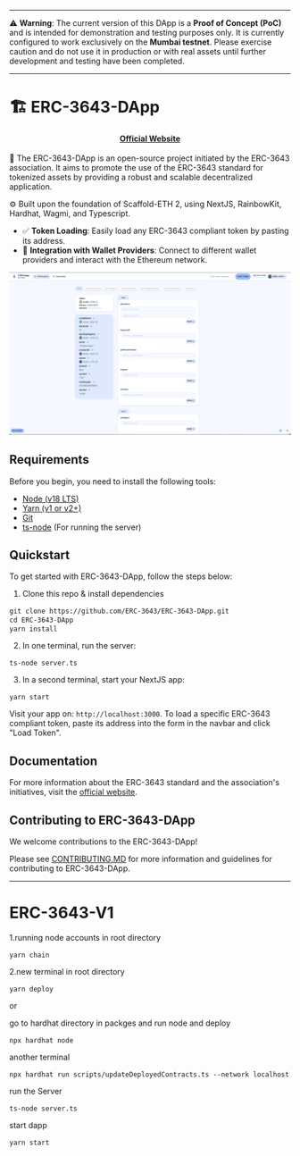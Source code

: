 
---

⚠️ **Warning**: The current version of this DApp is a **Proof of Concept (PoC)** and is intended for demonstration and testing purposes only. It is currently configured to work exclusively on the **Mumbai testnet**. Please exercise caution and do not use it in production or with real assets until further development and testing have been completed.

--- 

# 🏗 ERC-3643-DApp

<h4 align="center">
  <a href="https://www.erc3643.org/">Official Website</a>
</h4>

🧪 The ERC-3643-DApp is an open-source project initiated by the ERC-3643 association. It aims to promote the use of the ERC-3643 standard for tokenized assets by providing a robust and scalable decentralized application.

⚙️ Built upon the foundation of Scaffold-ETH 2, using NextJS, RainbowKit, Hardhat, Wagmi, and Typescript.

- ✅ **Token Loading**: Easily load any ERC-3643 compliant token by pasting its address.
- 🔐 **Integration with Wallet Providers**: Connect to different wallet providers and interact with the Ethereum network.

![ERC-3643-DApp Interface](./assets/dapp_interface.png)

## Requirements

Before you begin, you need to install the following tools:

- [Node (v18 LTS)](https://nodejs.org/en/download/)
- [Yarn (v1 or v2+)](https://yarnpkg.com/getting-started/install)
- [Git](https://git-scm.com/downloads)
- [ts-node](https://www.npmjs.com/package/ts-node) (For running the server)

## Quickstart

To get started with ERC-3643-DApp, follow the steps below:

1. Clone this repo & install dependencies

```
git clone https://github.com/ERC-3643/ERC-3643-DApp.git
cd ERC-3643-DApp
yarn install
```

2. In one terminal, run the server:

```
ts-node server.ts
```

3. In a second terminal, start your NextJS app:

```
yarn start
```

Visit your app on: `http://localhost:3000`. To load a specific ERC-3643 compliant token, paste its address into the form in the navbar and click "Load Token".

## Documentation

For more information about the ERC-3643 standard and the association's initiatives, visit the [official website](https://www.erc3643.org/).

## Contributing to ERC-3643-DApp

We welcome contributions to the ERC-3643-DApp!

Please see [CONTRIBUTING.MD](https://github.com/ERC-3643/ERC-3643-DApp/blob/main/CONTRIBUTING.md) for more information and guidelines for contributing to ERC-3643-DApp.

---
# ERC-3643-V1

1.running node accounts  in root directory
```
yarn chain
```

2.new terminal in root directory
```
yarn deploy
```


or 

go to hardhat directory in packges and run node and deploy
```
npx hardhat node 
```
another terminal 
```
npx hardhat run scripts/updateDeployedContracts.ts --network localhost
```


run the Server 
```
ts-node server.ts
```
start dapp

```
yarn start
```


